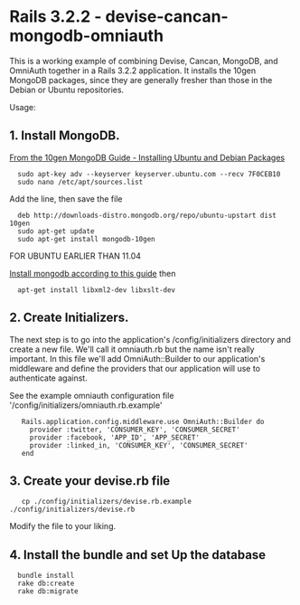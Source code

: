 # Rails 3.2.2 - devise-cancan-mongodb-omniauth #

This is a working example of combining Devise, Cancan, MongoDB, and OmniAuth together in a Rails 3.2.2 application.
It installs the 10gen MongoDB packages, since they are generally fresher than those in the Debian or Ubuntu repositories.


Usage:

## 1. Install MongoDB. ##

[From the 10gen MongoDB Guide - Installing Ubuntu and Debian Packages](http://www.mongodb.org/display/DOCS/Ubuntu+and+Debian+packages)
```shell
  sudo apt-key adv --keyserver keyserver.ubuntu.com --recv 7F0CEB10
  sudo nano /etc/apt/sources.list
```
Add the line, then save the file
```shell
  deb http://downloads-distro.mongodb.org/repo/ubuntu-upstart dist 10gen
  sudo apt-get update 
  sudo apt-get install mongodb-10gen
```

FOR UBUNTU EARLIER THAN 11.04

[Install mongodb according to this guide](http://www.mongodb.org/display/DOCS/Ubuntu+and+Debian+packages)
then
```shell
  apt-get install libxml2-dev libxslt-dev
```  

## 2. Create Initializers. ##
The next step is to go into the application's /config/initializers directory and create a new file. We'll call it omniauth.rb but the name isn't really important. In this file we'll add OmniAuth::Builder to our application's middleware and define the providers that our application will use to authenticate against.

See the example omniauth configuration file '/config/initializers/omniauth.rb.example'

```shell
   Rails.application.config.middleware.use OmniAuth::Builder do  
     provider :twitter, 'CONSUMER_KEY', 'CONSUMER_SECRET'  
     provider :facebook, 'APP_ID', 'APP_SECRET'  
     provider :linked_in, 'CONSUMER_KEY', 'CONSUMER_SECRET'  
   end
```

## 3. Create your devise.rb file ##
```shell
   cp ./config/initializers/devise.rb.example ./config/initializers/devise.rb
```
Modify the file to your liking.

## 4. Install the bundle and set Up the database ##
```shell
  bundle install
  rake db:create
  rake db:migrate
```

